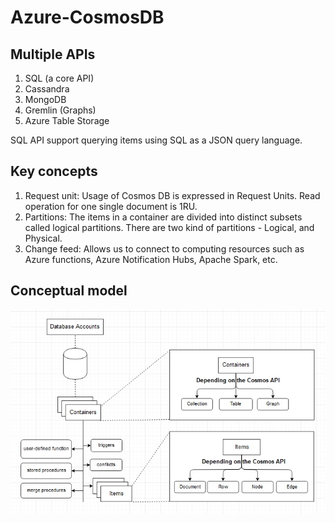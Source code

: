 # Azure-CosmosDB


## Multiple APIs
1. SQL (a core API)
2. Cassandra
3. MongoDB
4. Gremlin (Graphs)
5. Azure Table Storage

SQL API support querying items using SQL as a JSON query language.

## Key concepts
1. Request unit: Usage of Cosmos DB is expressed in Request Units. Read operation for one single document is 1RU. 
2. Partitions: The items in a container are divided into distinct subsets called logical partitions. There are two kind of partitions - Logical, and Physical.
3. Change feed: Allows us to connect to computing resources such as Azure functions, Azure Notification Hubs, Apache Spark, etc.

## Conceptual model
<img src="cosmosdb.jpg" />
